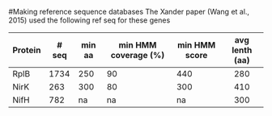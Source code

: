#Making reference sequence databases
The Xander paper (Wang et al., 2015) used the following ref seq for these genes

| Protein | # seq | min aa | min HMM coverage (%) | min HMM score | avg lenth (aa) |
| --------- | ----- | ---------- | --------- | -------- | :-----: |
| RplB | 1734 | 250 | 90 | 440 | 280 |
| NirK | 263 | 300 | 80 | 300 | 410 |
| NifH | 782 | na | na | na | 300 |

